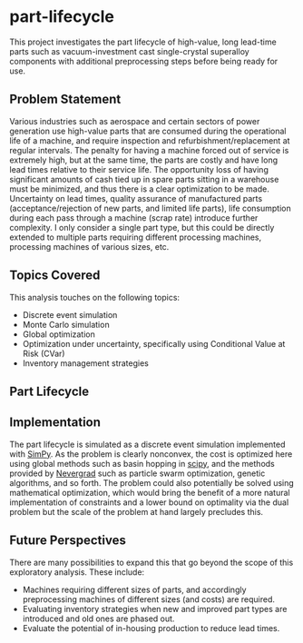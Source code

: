 # part-lifecycle

This project investigates the part lifecycle of high-value, long lead-time parts such as vacuum-investment cast single-crystal superalloy components with additional preprocessing steps before being ready for use.

## Problem Statement

Various industries such as aerospace and certain sectors of power generation use high-value parts that are consumed during the operational life of a machine, and require inspection and refurbishment/replacement at regular intervals. The penalty for having a machine forced out of service is extremely high, but at the same time, the parts are costly and have long lead times relative to their service life. The opportunity loss of having significant amounts of cash tied up in spare parts sitting in a warehouse must be minimized, and thus there is a clear optimization to be made. Uncertainty on lead times, quality assurance of manufactured parts (acceptance/rejection of new parts, and limited life parts), life consumption during each pass through a machine (scrap rate) introduce further complexity. I only consider a single part type, but this could be directly extended to multiple parts requiring different processing machines, processing machines of various sizes, etc. 

## Topics Covered
This analysis touches on the following topics:
- Discrete event simulation
- Monte Carlo simulation
- Global optimization
- Optimization under uncertainty, specifically using Conditional Value at Risk (CVar)
- Inventory management strategies

## Part Lifecycle

## Implementation

The part lifecycle is simulated as a discrete event simulation implemented with [SimPy](https://simpy.readthedocs.io/en/latest/). As the problem is clearly nonconvex, the cost is optimized here using global methods such as basin hopping in [scipy](https://docs.scipy.org/doc/scipy/reference/generated/scipy.optimize.basinhopping.html#scipy.optimize.basinhopping), and the methods provided by [Nevergrad](https://facebookresearch.github.io/nevergrad/) such as particle swarm optimization, genetic algorithms, and so forth. The problem could also potentially be solved using mathematical optimization, which would bring the benefit of a more natural implementation of constraints and a lower bound on optimality via the dual problem but the scale of the problem at hand largely precludes this.

## Future Perspectives

There are many possibilities to expand this that go beyond the scope of this exploratory analysis. These include:
- Machines requiring different sizes of parts, and accordingly preprocessing machines of different sizes (and costs) are required.
- Evaluating inventory strategies when new and improved part types are introduced and old ones are phased out.
- Evaluate the potential of in-housing production to reduce lead times.

